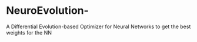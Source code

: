 # NeuroEvolution-
A Differential Evolution-based Optimizer for Neural Networks to get the best weights for the NN
